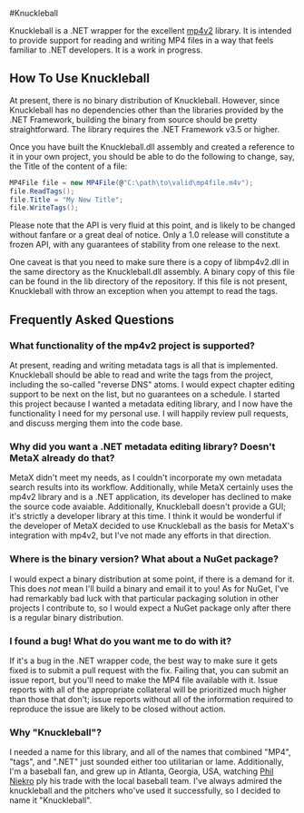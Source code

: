 #Knuckleball

Knuckleball is a .NET wrapper for the excellent [mp4v2][1] library. It is intended to provide 
support for reading and writing MP4 files in a way that feels familiar to .NET developers. It 
is a work in progress.

## How To Use Knuckleball

At present, there is no binary distribution of Knuckleball. However, since Knuckleball has no
dependencies other than the libraries provided by the .NET Framework, building the binary from
source should be pretty straightforward. The library requires the .NET Framework v3.5 or higher.

Once you have built the Knuckleball.dll assembly and created a reference to it in your own
project, you should be able to do the following to change, say, the Title of the content of
a file:

```c#
MP4File file = new MP4File(@"C:\path\to\valid\mp4file.m4v");
file.ReadTags();
file.Title = "My New Title";
file.WriteTags();
```

Please note that the API is very fluid at this point, and is likely to be changed without
fanfare or a great deal of notice. Only a 1.0 release will constitute a frozen API, with any
guarantees of stability from one release to the next.

One caveat is that you need to make sure there is a copy of libmp4v2.dll in the same directory
as the Knuckleball.dll assembly. A binary copy of this file can be found in the lib directory 
of the repository. If this file is not present, Knuckleball with throw an exception when you
attempt to read the tags.

## Frequently Asked Questions

### What functionality of the mp4v2 project is supported?

At present, reading and writing metadata tags is all that is implemented. Knuckleball should be
able to read and write the tags from the project, including the so-called "reverse DNS" atoms.
I would expect chapter editing support to be next on the list, but no guarantees on a schedule.
I started this project because I wanted a metadata editing library, and I now have the functionality
I need for my personal use. I will happily review pull requests, and discuss merging them into the 
code base.

### Why did you want a .NET metadata editing library? Doesn't MetaX already do that?

MetaX didn't meet my needs, as I couldn't incorporate my own metadata search results into its
workflow. Additionally, while MetaX certainly uses the mp4v2 library and is a .NET application,
its developer has declined to make the source code avaiable. Additionally, Knuckleball doesn't
provide a GUI; it's strictly a developer library at this time. I think it would be wonderful if
the developer of MetaX decided to use Knuckleball as the basis for MetaX's integration with
mp4v2, but I've not made any efforts in that direction.

### Where is the binary version? What about a NuGet package?

I would expect a binary distribution at some point, if there is a demand for it. This does *not*
mean I'll build a binary and email it to you! As for NuGet, I've had remarkably bad luck with
that particular packaging solution in other projects I contribute to, so I would expect a NuGet
package only after there is a regular binary distribution.

### I found a bug! What do you want me to do with it?

If it's a bug in the .NET wrapper code, the best way to make sure it gets fixed is to submit a 
pull request with the fix. Failing that, you can submit an issue report, but you'll need to make
the MP4 file available with it. Issue reports with all of the appropriate collateral will be
prioritized much higher than those that don't; issue reports without all of the information required
to reproduce the issue are likely to be closed without action.

### Why "Knuckleball"?

I needed a name for this library, and all of the names that combined "MP4", "tags", and ".NET" 
just sounded either too utilitarian or lame. Additionally, I'm a baseball fan, and grew up in
Atlanta, Georgia, USA, watching [Phil Niekro][2] ply his trade with the local baseball team.
I've always admired the knuckleball and the pitchers who've used it successfully, so I decided
to name it "Knuckleball".

[1]:http://code.google.com/p/mp4v2
[2]:http://en.wikipedia.org/wiki/Phil_Niekro